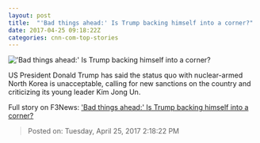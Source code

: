 ```yaml
---
layout: post
title:  "'Bad things ahead:' Is Trump backing himself into a corner?"
date: 2017-04-25 09:18:22Z
categories: cnn-com-top-stories
---
```


!['Bad things ahead:' Is Trump backing himself into a corner?](http://i2.cdn.cnn.com/cnnnext/dam/assets/170403091619-kim-jong-un-donald-trump-split-0403-super-tease.jpg)

US President Donald Trump has said the status quo with nuclear-armed North Korea is unacceptable, calling for new sanctions on the country and criticizing its young leader Kim Jong Un.


Full story on F3News: ['Bad things ahead:' Is Trump backing himself into a corner?](http://www.f3nws.com/n/afym2C)

> Posted on: Tuesday, April 25, 2017 2:18:22 PM
